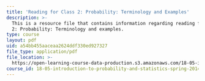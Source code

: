 ```yaml
---
title: 'Reading for Class 2: Probability: Terminology and Examples'
description: >-
  This is a resource file that contains information regarding reading for Class
  2: Probability: Terminology and examples.
type: course
layout: pdf
uid: a54bb455aaceaa2624ddf330ed927327
file_type: application/pdf
file_location: >-
  https://open-learning-course-data-production.s3.amazonaws.com/18-05-introduction-to-probability-and-statistics-spring-2014/a54bb455aaceaa2624ddf330ed927327_MIT18_05S14_Class2Prep.pdf
course_id: 18-05-introduction-to-probability-and-statistics-spring-2014
---
```

